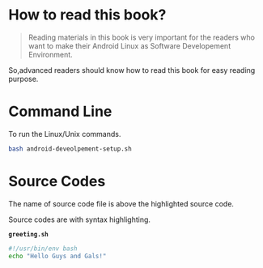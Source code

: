 # How to read this book?

> Reading materials in this book is very important for the readers who want to make their Android Linux as Software Developement Environment.

So,advanced readers should know how to read this book for easy reading purpose.

# Command Line

To run the Linux/Unix commands.

```sh
bash android-deveolpement-setup.sh
```
# Source Codes

The name of source code file is above the highlighted source code.

Source codes are with syntax highlighting.

**`greeting.sh`**
```sh
#!/usr/bin/env bash
echo "Hello Guys and Gals!"
```
